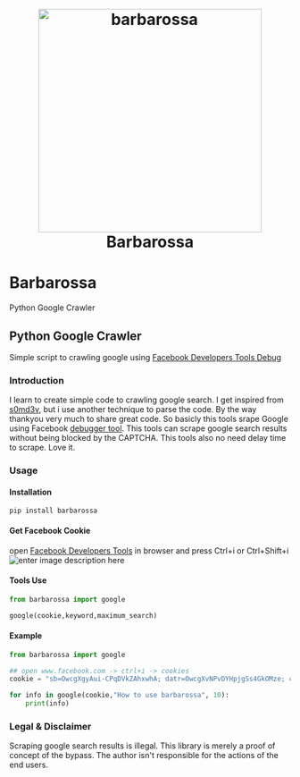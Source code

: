<h1 align="center">
  <br>
  <a href="https://github.com/nalonal/barbarossa"><img src="https://i.ibb.co/fDctKnK/199-1998983-pirates-logo-png-download-transparent-png.png" width="400px" alt="barbarossa"></a>
  <br>
  Barbarossa
  <br>
</h1>

# Barbarossa
Python Google Crawler
<h2>Python Google Crawler</h2>
<p>Simple script to crawling google using <a href="https://developers.facebook.com/tools/debug/echo/?q=">Facebook Developers Tools Debug</a></p>

### Introduction
I learn to create simple code to crawling google search. I get inspired from [s0md3v](https://github.com/s0md3v/goop), but i use another technique to parse the code. By the way thankyou very much to share great code. So basicly this tools srape Google using Facebook [debugger tool](https://developers.facebook.com/tools/debug/echo/?q=https://example.com). This tools can scrape google search results without being blocked by the CAPTCHA. This tools also no need delay time to scrape. Love it.

### Usage
#### Installation
```
pip install barbarossa
```
#### Get Facebook Cookie
open [Facebook Developers Tools](https://developers.facebook.com/tools/) in browser and press Ctrl+i or Ctrl+Shift+i
![enter image description here](https://i.ibb.co/zPjp4WT/cookie.png)

#### Tools Use
```python
from barbarossa import google

google(cookie,keyword,maximum_search)

```

#### Example

```python
from barbarossa import google

## open www.facebook.com -> ctrl+i -> cookies
cookie = "sb=OwcgXgyAui-CPqDVkZAhxwhA; datr=OwcgXvNPvDYHpjgSs4GkOMze; c_user=100049274942399; spin=r.1002851056_b.trunk_t.1603205641_s.1_v.2_; xs=50%3AfZ5JGz_Qr9E4Mw%3A2%3A1591497132%3A5175%3A9658; fr=06MpaT9reOkXP6moa.AWUkVfrOG6zdu7jE14-6wteySKQ.BffoDv.2R.F9-.0.0.Bfjv-p.AWXfh08q1OA; wd=980x969"

for info in google(cookie,"How to use barbarossa", 10):
	print(info)

```
### Legal & Disclaimer
Scraping google search results is illegal. This library is merely a proof of concept of the bypass. The author isn't responsible for the actions of the end users.

